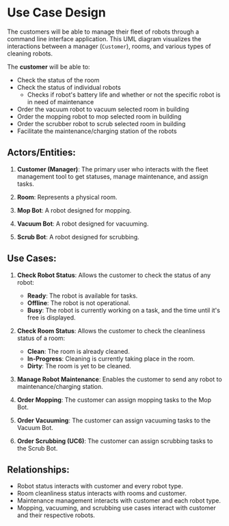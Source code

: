# Use Case Design


The customers will be able to manage their fleet of robots through a command line interface application. This UML diagram visualizes the interactions between a manager (`Customer`), rooms, and various types of cleaning robots.


The **customer** will be able to:

* Check the status of the room
* Check the status of individual robots
    - Checks if robot's battery life and whether or not the specific robot is in need of maintenance
* Order the vacuum robot to vacuum selected room in building
* Order the mopping robot to mop selected room in building
* Order the scrubber robot to scrub selected room in building
* Facilitate the maintenance/charging station of the robots


## Actors/Entities:

1. **Customer (Manager)**: The primary user who interacts with the fleet management tool to get statuses, manage maintenance, and assign tasks.
   
2. **Room**: Represents a physical room.
   
3. **Mop Bot**: A robot designed for mopping.
   
4. **Vacuum Bot**: A robot designed for vacuuming.
   
5. **Scrub Bot**: A robot designed for scrubbing.

## Use Cases:

1. **Check Robot Status**: Allows the customer to check the status of any robot:
    - **Ready**: The robot is available for tasks.
    - **Offline**: The robot is not operational.
    - **Busy**: The robot is currently working on a task, and the time until it's free is displayed.

2. **Check Room Status**: Allows the customer to check the cleanliness status of a room:
    - **Clean**: The room is already cleaned.
    - **In-Progress**: Cleaning is currently taking place in the room.
    - **Dirty**: The room is yet to be cleaned.

3. **Manage Robot Maintenance**: Enables the customer to send any robot to maintenance/charging station.

4. **Order Mopping**: The customer can assign mopping tasks to the Mop Bot.

5. **Order Vacuuming**: The customer can assign vacuuming tasks to the Vacuum Bot.

6. **Order Scrubbing (UC6)**: The customer can assign scrubbing tasks to the Scrub Bot.

## Relationships:

- Robot status interacts with customer and every robot type.
- Room cleanliness status interacts with rooms and customer.
- Maintenance management interacts with customer and each robot type.
- Mopping, vacuuming, and scrubbing use cases interact with customer and their respective robots.

